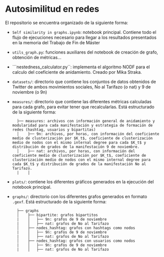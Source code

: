 # Autosimilitud en redes

El repositorio se encuentra organizado de la siguiente forma:

* ```Self similarity in graphs.ipynb```: notebook principal. Contiene todo el flujo de ejecuciones necesario para llegar a los resultados presentados en la memoria del Trabajo de Fin de Máster
* ```utils_graph.py```: funciones auxiliares del notebook de creación de grafo, obtención de métricas...
* ```nestedness_calculator.py``: implementa el algoritmo NODF para el calculo del coeficiente de anidamiento. Creado por  Mika Straka.
* ```datasets/```: directorio que contiene los conjuntos de datos obtenidos de Twitter de ambos movimientos sociales, No al Tarifazo (o nat) y 9 de noviembre (o 9n)
* ```measures/```: directorio que contiene las diferentes métricas calculadas para cada grafo, para evitar tener que recalcularlas. Está estructurado de la siguiente forma:
        
        ├── measures: archivos con información general de anidamiento y modularidad para cada manifestación y estrategia de formación de redes (hashtag, usuarios y bipartitas)
        │    ├── 9n: archivos, por horas, con información del coeficiente medio de clusterización por $K_t$, coeficiente de clusterización medio de nodos con el mismo internal degree para cada $K_t$ y distribución de grados de la manifestación 9 de noviembre.
        │    ├── nat: archivos, por horas, con información del coeficiente medio de clusterización por $K_t$, coeficiente de clusterización medio de nodos con el mismo internal degree para cada $K_t$ y distribución de grados de la manifestación No al Tarifazo.
        |    │   
* ```plots/```: contiene los diferentes gráficos generados en la ejecución del notebook principal.
* ```graphs/```: directorio con los diferentes grafos generados en formato ```.gexf```. Está estructurado de la siguiente forma:
        
        ├── graphs
        │    ├── bipartite: grafos bipartitos 
        |    │   ├── 9n: grafos de 9 de noviembre
        |    │   ├── nat: grafos de No al Tarifazo
        │    ├── nodes_hashtag: grafos con hashtags como nodos
        |    │   ├── 9n: grafos de 9 de noviembre
        |    │   ├── nat: grafos de No al Tarifazo
        │    ├── nodes_hashtag: grafos con usuarios como nodos
        |    │   ├── 9n: grafos de 9 de noviembre
        |    │   ├── nat: grafos de No al Tarifazo
    